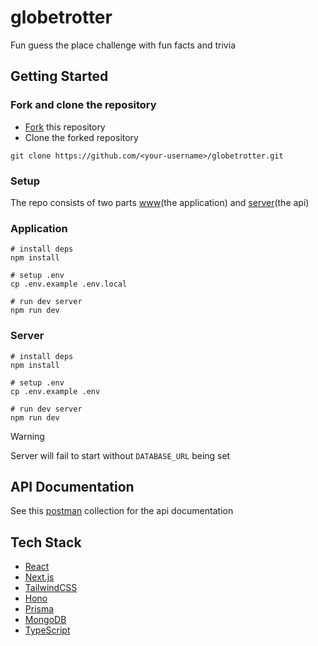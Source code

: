 # globetrotter

Fun guess the place challenge with fun facts and trivia

## Getting Started

### Fork and clone the repository

- [Fork](https://github.com/mhmdsami/globetrotter/fork) this repository
- Clone the forked repository

```
git clone https://github.com/<your-username>/globetrotter.git
```

### Setup
The repo consists of two parts [www](/www)(the application) and [server](/server)(the api)

### Application

```
# install deps
npm install

# setup .env
cp .env.example .env.local

# run dev server
npm run dev
```

### Server

```
# install deps
npm install

# setup .env
cp .env.example .env

# run dev server
npm run dev
```
> [!WARNING]
> Server will fail to start without `DATABASE_URL` being set

## API Documentation
See this [postman](https://documenter.getpostman.com/view/28998954/2sAYkBt1sh) collection for the api documentation

## Tech Stack

- [React](https://react.dev/)
- [Next.js](https://nextjs.org/)
- [TailwindCSS](https://tailwindcss.com/)
- [Hono](https://hono.dev/)
- [Prisma](https://www.prisma.io/)
- [MongoDB](https://www.mongodb.com/)
- [TypeScript](https://www.typescriptlang.org/)
